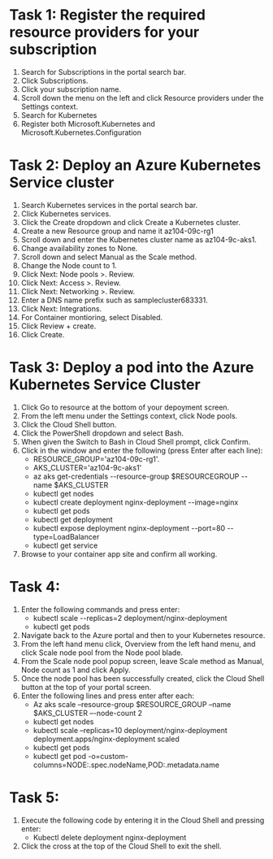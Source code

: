 # Task 1: Register the required resource providers for your subscription
1. Search for Subscriptions in the portal search bar.
2. Click Subscriptions.
3. Click your subscription name.
4. Scroll down the menu on the left and click Resource providers under the Settings context.
5. Search for Kubernetes
6. Register both Microsoft.Kubernetes and Microsoft.Kubernetes.Configuration

# Task 2: Deploy an Azure Kubernetes Service cluster
1. Search Kubernetes services in the portal search bar.
2. Click Kubernetes services.
3. Click the Create dropdown and click Create a Kubernetes cluster.
4. Create a new Resource group and name it az104-09c-rg1
5. Scroll down and enter the Kubernetes cluster name as az104-9c-aks1.
6. Change availability zones to None.
7. Scroll down and select Manual as the Scale method.
8. Change the Node count to 1.
9. Click Next: Node pools >. Review.
10. Click Next: Access >. Review.
11. Click Next: Networking >. Review.
12. Enter a DNS name prefix such as samplecluster683331.
13. Click Next: Integrations. 
14. For Container montioring, select Disabled. 
15. Click Review + create.
16. Click Create.

# Task 3: Deploy a pod into the Azure Kubernetes Service Cluster
1. Click Go to resource at the bottom of your depoyment screen.
2. From the left menu under the Settings context, click Node pools.
3. Click the Cloud Shell button.
4. Click the PowerShell dropdown and select Bash.
5. When given the Switch to Bash in Cloud Shell prompt, click Confirm.
6. Click in the window and enter the following (press Enter after each line):
    * RESOURCE_GROUP='az104-09c-rg1'. 
    * AKS_CLUSTER='az104-9c-aks1'
    * az aks get-credentials --resource-group $RESOURCEGROUP --name $AKS_CLUSTER
    * kubectl get nodes
    * kubectl create deployment nginx-deployment --image=nginx
    * kubectl get pods
    * kubectl get deployment
    * kubectl expose deployment nginx-deployment --port=80 --type=LoadBalancer
    * kubectl get service
7. Browse to your container app site and confirm all working.

# Task 4: 
1. Enter the following commands and press enter:
    * kubectl scale --replicas=2 deployment/nginx-deployment
    * kubectl get pods
2. Navigate back to the Azure portal and then to your Kubernetes resource.
3. From the left hand menu click, Overview from the left hand menu, and click Scale node pool from the Node pool blade.
4. From the Scale node pool popup screen, leave Scale method as Manual, Node count as 1 and click Apply.
5. Once the node pool has been successfully created, click the Cloud Shell button at the top of your portal screen.
6. Enter the following lines and press enter after each:
    * Az aks scale –resource-group $RESOURCE_GROUP –name $AKS_CLUSTER –-node-count 2
    * kubectl get nodes
    * kubectl scale –replicas=10 deployment/nginx-deployment deployment.apps/nginx-deployment scaled
    * kubectl get pods
    * kubectl get pod -o=custom-columns=NODE:.spec.nodeName,POD:.metadata.name

# Task 5: 
1.	Execute the following code by entering it in the Cloud Shell and pressing enter:
    * Kubectl delete deployment nginx-deployment
2.	Click the cross at the top of the Cloud Shell to exit the shell. 
